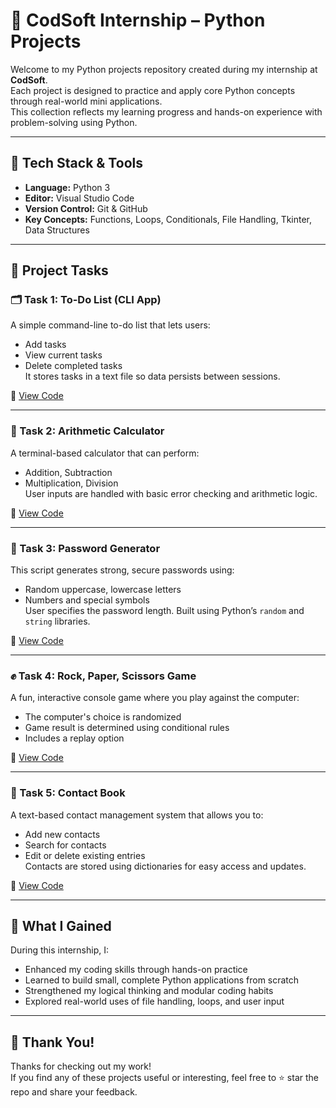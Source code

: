 # 🎯 CodSoft Internship – Python Projects

Welcome to my Python projects repository created during my internship at **CodSoft**.  
Each project is designed to practice and apply core Python concepts through real-world mini applications.  
This collection reflects my learning progress and hands-on experience with problem-solving using Python.

---

## 🔧 Tech Stack & Tools

- **Language:** Python 3  
- **Editor:** Visual Studio Code  
- **Version Control:** Git & GitHub  
- **Key Concepts:** Functions, Loops, Conditionals, File Handling, Tkinter, Data Structures  

---

## 📌 Project Tasks

### 🗂️ Task 1: To-Do List (CLI App)

A simple command-line to-do list that lets users:
- Add tasks
- View current tasks
- Delete completed tasks  
It stores tasks in a text file so data persists between sessions.

🔗 [View Code](https://github.com/Harman-a/Codesoft-/blob/main/task%20-1%20to_do_list.py)

---

### 🧮 Task 2: Arithmetic Calculator

A terminal-based calculator that can perform:
- Addition, Subtraction
- Multiplication, Division  
User inputs are handled with basic error checking and arithmetic logic.

🔗 [View Code](https://github.com/Harman-a/Codesoft-/blob/main/task-2%20arithmetic_calculator.py)

---

### 🔐 Task 3: Password Generator

This script generates strong, secure passwords using:
- Random uppercase, lowercase letters
- Numbers and special symbols  
User specifies the password length. Built using Python’s `random` and `string` libraries.

🔗 [View Code](https://github.com/Harman-a/Codesoft-/blob/main/task-3%20password_gen.py)

---

### ✊ Task 4: Rock, Paper, Scissors Game

A fun, interactive console game where you play against the computer:
- The computer's choice is randomized
- Game result is determined using conditional rules
- Includes a replay option

🔗 [View Code](https://github.com/Harman-a/Codesoft-/blob/main/task-4%20rock_paper_scissors.py)

---

### 📒 Task 5: Contact Book

A text-based contact management system that allows you to:
- Add new contacts
- Search for contacts
- Edit or delete existing entries  
Contacts are stored using dictionaries for easy access and updates.

🔗 [View Code](https://github.com/Harman-a/Codesoft-/blob/main/task-5%20Contactbook.py)

---

## 📘 What I Gained

During this internship, I:
- Enhanced my coding skills through hands-on practice
- Learned to build small, complete Python applications from scratch
- Strengthened my logical thinking and modular coding habits
- Explored real-world uses of file handling, loops, and user input

---

## 🌟 Thank You!

Thanks for checking out my work!  
If you find any of these projects useful or interesting, feel free to ⭐ star the repo and share your feedback.
